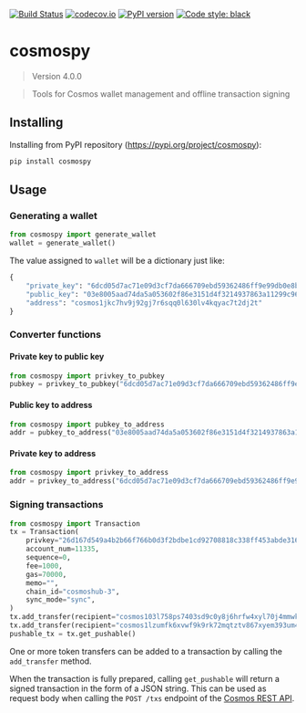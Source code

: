 [![Build Status](https://travis-ci.com/hukkinj1/cosmospy.svg?branch=master)](https://travis-ci.com/hukkinj1/cosmospy)
[![codecov.io](https://codecov.io/gh/hukkinj1/cosmospy/branch/master/graph/badge.svg)](https://codecov.io/gh/hukkinj1/cosmospy)
[![PyPI version](https://badge.fury.io/py/cosmospy.svg)](https://badge.fury.io/py/cosmospy)
[![Code style: black](https://img.shields.io/badge/code%20style-black-000000.svg)](https://github.com/psf/black)
# cosmospy

<!--- Don't edit the version line below manually. Let bump2version do it for you. -->
> Version 4.0.0

> Tools for Cosmos wallet management and offline transaction signing

## Installing
Installing from PyPI repository (https://pypi.org/project/cosmospy):
```bash
pip install cosmospy
```

## Usage

### Generating a wallet
```python
from cosmospy import generate_wallet
wallet = generate_wallet()
```
The value assigned to `wallet` will be a dictionary just like:
```python
{
    "private_key": "6dcd05d7ac71e09d3cf7da666709ebd59362486ff9e99db0e8bc663570515afa",
    "public_key": "03e8005aad74da5a053602f86e3151d4f3214937863a11299c960c28d3609c4775",
    "address": "cosmos1jkc7hv9j92gj7r6sqq0l630lv4kqyac7t2dj2t"
}
 ```

### Converter functions
#### Private key to public key
```python
from cosmospy import privkey_to_pubkey
pubkey = privkey_to_pubkey("6dcd05d7ac71e09d3cf7da666709ebd59362486ff9e99db0e8bc663570515afa")
 ```
#### Public key to address
```python
from cosmospy import pubkey_to_address
addr = pubkey_to_address("03e8005aad74da5a053602f86e3151d4f3214937863a11299c960c28d3609c4775")
 ```
#### Private key to address
```python
from cosmospy import privkey_to_address
addr = privkey_to_address("6dcd05d7ac71e09d3cf7da666709ebd59362486ff9e99db0e8bc663570515afa")
 ```

### Signing transactions
```python
from cosmospy import Transaction
tx = Transaction(
    privkey="26d167d549a4b2b66f766b0d3f2bdbe1cd92708818c338ff453abde316a2bd59",
    account_num=11335,
    sequence=0,
    fee=1000,
    gas=70000,
    memo="",
    chain_id="cosmoshub-3",
    sync_mode="sync",
)
tx.add_transfer(recipient="cosmos103l758ps7403sd9c0y8j6hrfw4xyl70j4mmwkf", amount=387000)
tx.add_transfer(recipient="cosmos1lzumfk6xvwf9k9rk72mqtztv867xyem393um48", amount=123)
pushable_tx = tx.get_pushable()
```
One or more token transfers can be added to a transaction by calling the `add_transfer` method.

When the transaction is fully prepared, calling `get_pushable` will return a signed transaction in the form of a JSON string. This can be used as request body when calling the `POST /txs` endpoint of the [Cosmos REST API](https://cosmos.network/rpc).
